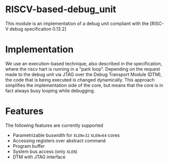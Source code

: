 # RISCV-based-debug_unit
This module is an implementation of a debug unit compliant with the [RISC-V debug specification 0.13.2]


# Implementation
We use an execution-based technique, also described in the specification, where
the riscv hart is running in a "park loop". Depending on the request made to the debug
unit via JTAG over the Debug Transport Module (DTM), the code that is being
executed is changed dynamically. This approach simplifies the implementation
side of the core, but means that the core is in fact always busy looping while
debugging.

# Features
The following features are currently supported

* Parametrizable buswidth for `XLEN=32` `XLEN=64` cores
* Accessing registers over abstract command
* Program buffer
* System bus access (only `XLEN`)
* DTM with JTAG interface
